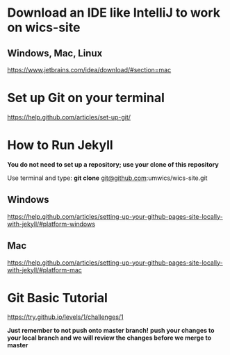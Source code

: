 # Download an IDE like IntelliJ to work on wics-site
## Windows, Mac, Linux

https://www.jetbrains.com/idea/download/#section=mac


# Set up Git on your terminal

https://help.github.com/articles/set-up-git/



# How to Run Jekyll

**You do not need to set up a repository; use your clone of this repository**

Use terminal and type:
**git clone** git@github.com:umwics/wics-site.git

## Windows

https://help.github.com/articles/setting-up-your-github-pages-site-locally-with-jekyll/#platform-windows

## Mac

https://help.github.com/articles/setting-up-your-github-pages-site-locally-with-jekyll/#platform-mac



# Git Basic Tutorial

https://try.github.io/levels/1/challenges/1

**Just remember to not push onto master branch!**
**push your changes to your local branch and we will review the changes before we merge to master**
